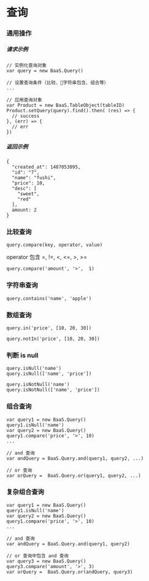 # 查询

### 通用操作

##### 请求示例

```
// 实例化查询对象
var query = new BaaS.Query()

// 设置查询条件（比较、字符串包含、组合等）
...

// 应用查询对象
var Product = new BaaS.TableObject(tableID)
Product.setQuery(query).find().then( (res) => {
  // success
}, (err) => {
  // err
})
```

##### 返回示例

```
{
  "created_at": 1487053095,
  "id": "7",
  "name": "fushi",
  "price": 10,
  "desc": [
    "sweet",
    "red"
  ],
  amount: 2
}
```


### 比较查询

`query.compare(key, operator, value)`

operator 包含 =, !=, <, <=, >, >=

```
query.compare('amount', '>',  1)
```


### 字符串查询

```
query.contains('name', 'apple')
```


### 数组查询

```
query.in('price', [10, 20, 30])

query.notIn('price', [10, 20, 30])
```

### 判断 is null

```
query.isNull('name')
query.isNull(['name', 'price'])

query.isNotNull('name')
query.isNotNull(['name', 'price'])
```

### 组合查询
```
var query1 = new BaaS.Query()
query1.isNull('name')
var query2 = new BaaS.Query()
query1.compare('price', '>', 10)
...

// and 查询
var andQuery = BaaS.Query.and(query1, query2, ...)

// or 查询
var orQuery =  BaaS.Query.or(query1, query2, ...)
```


### 复杂组合查询
```
var query1 = new BaaS.Query()
query1.isNull('name')
var query2 = new BaaS.Query()
query1.compare('price', '>', 10)
...

// and 查询
var andQuery = BaaS.Query.and(query1, query2)

// or 查询中包含 and 查询
var query3 = new BaaS.Query()
query3.compare('amount', '>', 3)
var orQuery =  BaaS.Query.or(andQuery, query3)
```
